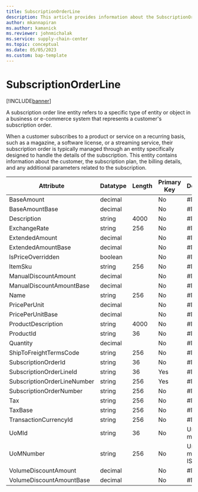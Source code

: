 ```yaml
---
title: SubscriptionOrderLine
description: This article provides information about the SubscriptionOrderLine entity.
author: mkannapiran
ms.author: kamanick
ms.reviewer: johnmichalak
ms.service: supply-chain-center
ms.topic: conceptual
ms.date: 05/05/2023
ms.custom: bap-template
---
```


# **SubscriptionOrderLine**

[!INCLUDE[banner](../../includes/banner.md)]

A subscription order line entity refers to a specific type of entity or object in a business or e-commerce system that represents a customer's subscription order.

When a customer subscribes to a product or service on a recurring basis, such as a magazine, a software license, or a streaming service, their subscription order is typically managed through an entity specifically designed to handle the details of the subscription. This entity contains information about the customer, the subscription plan, the billing details, and any additional parameters related to the subscription.


|	Attribute	|	Datatype	|	Length	|	Primary Key	|	Description	|
|---------------|--------|------|----------|-----------|
|	BaseAmount	|	decimal	|		|	No	|	#N/A	|
|	BaseAmountBase	|	decimal	|		|	No	|	#N/A	|
|	Description	|	string	|	4000	|	No	|	#N/A	|
|	ExchangeRate	|	string	|	256	|	No	|	#N/A	|
|	ExtendedAmount	|	decimal	|		|	No	|	#N/A	|
|	ExtendedAmountBase	|	decimal	|		|	No	|	#N/A	|
|	IsPriceOverridden	|	boolean	|		|	No	|	#N/A	|
|	ItemSku	|	string	|	256	|	No	|	#N/A	|
|	ManualDiscountAmount	|	decimal	|		|	No	|	#N/A	|
|	ManualDiscountAmountBase	|	decimal	|		|	No	|	#N/A	|
|	Name	|	string	|	256	|	No	|	#N/A	|
|	PricePerUnit	|	decimal	|		|	No	|	#N/A	|
|	PricePerUnitBase	|	decimal	|		|	No	|	#N/A	|
|	ProductDescription	|	string	|	4000	|	No	|	#N/A	|
|	ProductId	|	string	|	36	|	No	|	#N/A	|
|	Quantity	|	decimal	|		|	No	|	#N/A	|
|	ShipToFreightTermsCode	|	string	|	256	|	No	|	#N/A	|
|	SubscriptionOrderId	|	string	|	36	|	No	|	#N/A	|
|	SubscriptionOrderLineId	|	string	|	36	|	Yes	|	#N/A	|
|	SubscriptionOrderLineNumber	|	string	|	256	|	Yes	|	#N/A	|
|	SubscriptionOrderNumber	|	string	|	256	|	No	|	#N/A	|
|	Tax	|	string	|	256	|	No	|	#N/A	|
|	TaxBase	|	string	|	256	|	No	|	#N/A	|
|	TransactionCurrencyId	|	string	|	256	|	No	|	#N/A	|
|	UoMId	|	string	|	36	|	No	|	Unit of measure Id	|
|	UoMNumber	|	string	|	256	|	No	|	Unit of measure ISO code	|
|	VolumeDiscountAmount	|	decimal	|		|	No	|	#N/A	|
|	VolumeDiscountAmountBase	|	decimal	|		|	No	|	#N/A	|
